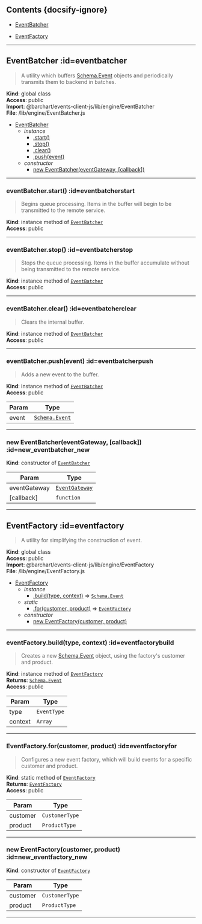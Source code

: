 ## Contents {docsify-ignore}

* [EventBatcher](#EventBatcher) 

* [EventFactory](#EventFactory) 


* * *

## EventBatcher :id=eventbatcher
> A utility which buffers [Schema.Event](/content/sdk/lib-data?id=schemaevent) objects and periodically
> transmits them to backend in batches.

**Kind**: global class  
**Access**: public  
**Import**: @barchart/events-client-js/lib/engine/EventBatcher  
**File**: /lib/engine/EventBatcher.js  

* [EventBatcher](#EventBatcher)
    * _instance_
        * [.start()](#EventBatcherstart)
        * [.stop()](#EventBatcherstop)
        * [.clear()](#EventBatcherclear)
        * [.push(event)](#EventBatcherpush)
    * _constructor_
        * [new EventBatcher(eventGateway, [callback])](#new_EventBatcher_new)


* * *

### eventBatcher.start() :id=eventbatcherstart
> Begins queue processing. Items in the buffer will begin to be transmitted
> to the remote service.

**Kind**: instance method of [<code>EventBatcher</code>](#EventBatcher)  
**Access**: public  

* * *

### eventBatcher.stop() :id=eventbatcherstop
> Stops the queue processing. Items in the buffer accumulate without being
> transmitted to the remote service.

**Kind**: instance method of [<code>EventBatcher</code>](#EventBatcher)  
**Access**: public  

* * *

### eventBatcher.clear() :id=eventbatcherclear
> Clears the internal buffer.

**Kind**: instance method of [<code>EventBatcher</code>](#EventBatcher)  
**Access**: public  

* * *

### eventBatcher.push(event) :id=eventbatcherpush
> Adds a new event to the buffer.

**Kind**: instance method of [<code>EventBatcher</code>](#EventBatcher)  
**Access**: public  

| Param | Type |
| --- | --- |
| event | [<code>Schema.Event</code>](/content/sdk/lib-data?id=schemaevent) | 


* * *

### new EventBatcher(eventGateway, [callback]) :id=new_eventbatcher_new
**Kind**: constructor of [<code>EventBatcher</code>](#EventBatcher)  

| Param | Type |
| --- | --- |
| eventGateway | [<code>EventGateway</code>](/content/sdk/lib-gateway?id=eventgateway) | 
| [callback] | <code>function</code> | 


* * *

## EventFactory :id=eventfactory
> A utility for simplifying the construction of event.

**Kind**: global class  
**Access**: public  
**Import**: @barchart/events-client-js/lib/engine/EventFactory  
**File**: /lib/engine/EventFactory.js  

* [EventFactory](#EventFactory)
    * _instance_
        * [.build(type, context)](#EventFactorybuild) ⇒ [<code>Schema.Event</code>](/content/sdk/lib-data?id=schemaevent)
    * _static_
        * [.for(customer, product)](#EventFactoryfor) ⇒ [<code>EventFactory</code>](#EventFactory)
    * _constructor_
        * [new EventFactory(customer, product)](#new_EventFactory_new)


* * *

### eventFactory.build(type, context) :id=eventfactorybuild
> Creates a new [Schema.Event](/content/sdk/lib-data?id=schemaevent) object, using the factory's customer and product.

**Kind**: instance method of [<code>EventFactory</code>](#EventFactory)  
**Returns**: [<code>Schema.Event</code>](/content/sdk/lib-data?id=schemaevent)  
**Access**: public  

| Param | Type |
| --- | --- |
| type | <code>EventType</code> | 
| context | <code>Array</code> | 


* * *

### EventFactory.for(customer, product) :id=eventfactoryfor
> Configures a new event factory, which will build events for a specific customer and product.

**Kind**: static method of [<code>EventFactory</code>](#EventFactory)  
**Returns**: [<code>EventFactory</code>](#EventFactory)  
**Access**: public  

| Param | Type |
| --- | --- |
| customer | <code>CustomerType</code> | 
| product | <code>ProductType</code> | 


* * *

### new EventFactory(customer, product) :id=new_eventfactory_new
**Kind**: constructor of [<code>EventFactory</code>](#EventFactory)  

| Param | Type |
| --- | --- |
| customer | <code>CustomerType</code> | 
| product | <code>ProductType</code> | 


* * *

